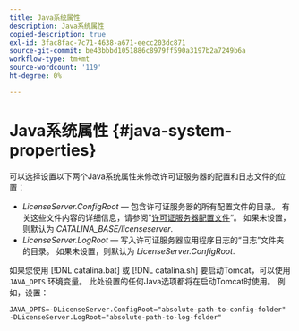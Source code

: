 ```yaml
---
title: Java系统属性
description: Java系统属性
copied-description: true
exl-id: 3fac8fac-7c71-4638-a671-eecc203dc871
source-git-commit: be43bbbd1051886c8979ff590a3197b2a7249b6a
workflow-type: tm+mt
source-wordcount: '119'
ht-degree: 0%

---
```


# Java系统属性 {#java-system-properties}

可以选择设置以下两个Java系统属性来修改许可证服务器的配置和日志文件的位置：

* *LicenseServer.ConfigRoot*  — 包含许可证服务器的所有配置文件的目录。 有关这些文件内容的详细信息，请参阅&quot;[许可证服务器配置文件](../../aaxs-protected-streaming/aaxs-license-server-config-files/aaxs-configuration-directory-structure.md)“。 如果未设置，则默认为 *CATALINA_BASE/licenseserver*.
* *LicenseServer.LogRoot*  — 写入许可证服务器应用程序日志的“日志”文件夹的目录。 如果未设置，则默认为 *LicenseServer.ConfigRoot*.

如果您使用 [!DNL catalina.bat] 或 [!DNL catalina.sh] 要启动Tomcat，可以使用 `JAVA_OPTS` 环境变量。 此处设置的任何Java选项都将在启动Tomcat时使用。 例如，设置：

```
JAVA_OPTS=-DLicenseServer.ConfigRoot="absolute-path-to-config-folder" -DLicenseServer.LogRoot="absolute-path-to-log-folder"
```

